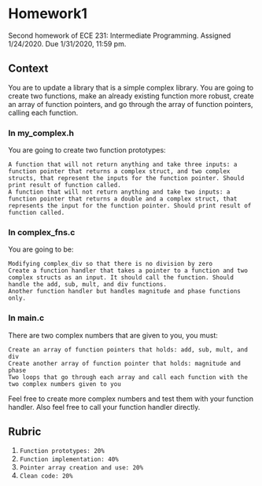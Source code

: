 # Homework1
Second homework of ECE 231: Intermediate Programming. Assigned 1/24/2020. Due 1/31/2020, 11:59 pm.
## Context
You are to update a library that is a simple complex library. You are going to create two functions, make an already existing function more robust, create an array of function pointers, and go through the array of function pointers, calling each function.

### In my_complex.h
You are going to create two function prototypes:

    A function that will not return anything and take three inputs: a function pointer that returns a complex struct, and two complex structs, that represent the inputs for the function pointer. Should print result of function called.
    A function that will not return anything and take two inputs: a function pointer that returns a double and a complex struct, that represents the input for the function pointer. Should print result of function called.
### In complex_fns.c
You are going to be:

    Modifying complex_div so that there is no division by zero 
    Create a function handler that takes a pointer to a function and two complex structs as an input. It should call the function. Should handle the add, sub, mult, and div functions.
    Another function handler but handles magnitude and phase functions only.
    
### In main.c
There are two complex numbers that are given to you, you must:
    
    Create an array of function pointers that holds: add, sub, mult, and div
    Create another array of function pointer that holds: magnitude and phase
    Two loops that go through each array and call each function with the two complex numbers given to you
Feel free to create more complex numbers and test them with your function handler. Also feel free to call your function handler directly.

## Rubric

  1. `Function prototypes: 20%`
  1. `Function implementation: 40%`
  1. `Pointer array creation and use: 20%`
  1. `Clean code: 20%`
